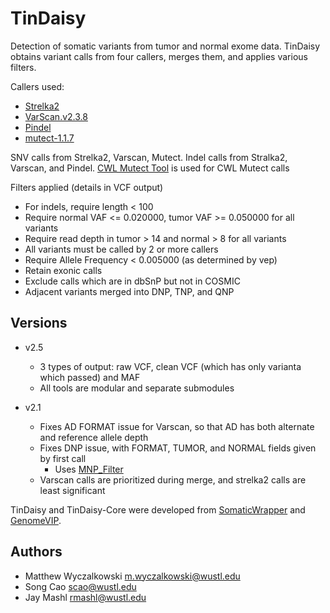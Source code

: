 # TinDaisy

Detection of somatic variants from tumor and normal exome data.  TinDaisy
obtains variant calls from four callers, merges them, and applies various filters.

Callers used:

* [Strelka2](https://github.com/Illumina/strelka.git)
* [VarScan.v2.3.8](http://varscan.sourceforge.net/)
* [Pindel](https://github.com/ding-lab/pindel.git)
* [mutect-1.1.7](https://github.com/broadinstitute/mutect)

SNV calls from Strelka2, Varscan, Mutect. Indel calls from Stralka2, Varscan, and Pindel.
[CWL Mutect Tool](https://github.com/mwyczalkowski/mutect-tool) is used for CWL Mutect calls

Filters applied (details in VCF output)
* For indels, require length < 100
* Require normal VAF <= 0.020000, tumor VAF >= 0.050000 for all variants
* Require read depth in tumor > 14 and normal > 8 for all variants
* All variants must be called by 2 or more callers
* Require Allele Frequency < 0.005000 (as determined by vep) 
* Retain exonic calls
* Exclude calls which are in dbSnP but not in COSMIC
* Adjacent variants merged into DNP, TNP, and QNP 

## Versions

* v2.5
  * 3 types of output: raw VCF, clean VCF (which has only varianta which passed) and MAF
  * All tools are modular and separate submodules

* v2.1
  * Fixes AD FORMAT issue for Varscan, so that AD has both alternate and reference allele depth
  * Fixes DNP issue, with FORMAT, TUMOR, and NORMAL fields given by first call
    * Uses [MNP_Filter](https://github.com/ding-lab/mnp_filter)
  * Varscan calls are prioritized during merge, and strelka2 calls are least significant

TinDaisy and TinDaisy-Core were developed from [SomaticWrapper](https://github.com/ding-lab/somaticwrapper) and [GenomeVIP](https://genomevip.readthedocs.io/).  

## Authors

* Matthew Wyczalkowski <m.wyczalkowski@wustl.edu>
* Song Cao <scao@wustl.edu>
* Jay Mashl <rmashl@wustl.edu>

